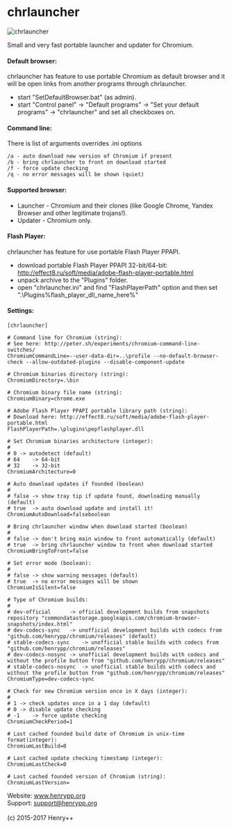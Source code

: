 # chrlauncher

![chrlauncher](http://www.henrypp.org/images/chrlauncher.jpg)

Small and very fast portable launcher and updater for Chromium.

#### Default browser:
chrlauncher has feature to use portable Chromium as default browser and it will be open links from another programs through chrlauncher.
- start "SetDefaultBrowser.bat" (as admin).
- start "Control panel" -> "Default programs" -> "Set your default programs" -> "chrlauncher" and set all checkboxes on.

#### Command line:
There is list of arguments overrides .ini options
```
/a - auto download new version of Chromium if present
/b - bring chrlauncher to front on download started
/f - force update checking
/q - no error messages will be shown (quiet)
```
#### Supported browser:
- Launcher - Chromium and their clones (like Google Chrome, Yandex Browser and other legitimate trojans!).
- Updater - Chromium only.

#### Flash Player:
chrlauncher has feature for use portable Flash Player PPAPI.
- download portable Flash Player PPAPI 32-bit/64-bit: http://effect8.ru/soft/media/adobe-flash-player-portable.html
- unpack archive to the "Plugins" folder.
- open "chrlauncher.ini" and find "FlashPlayerPath" option and then set ".\Plugins\%flash_player_dll_name_here%"

#### Settings:
~~~
[chrlauncher]

# Command line for Chromium (string):
# See here: http://peter.sh/experiments/chromium-command-line-switches/
ChromiumCommandLine=--user-data-dir=..\profile --no-default-browser-check --allow-outdated-plugins --disable-component-update

# Chromium binaries directory (string):
ChromiumDirectory=.\bin

# Chromium binary file name (string):
ChromiumBinary=chrome.exe

# Adobe Flash Player PPAPI portable library path (string):
# Download here: http://effect8.ru/soft/media/adobe-flash-player-portable.html
FlashPlayerPath=.\plugins\pepflashplayer.dll

# Set Chromium binaries architecture (integer):
#
# 0	-> autodetect (default)
# 64	-> 64-bit
# 32	-> 32-bit
ChromiumArchitecture=0

# Auto download updates if founded (boolean)
#
# false	-> show tray tip if update found, downloading manually (default)
# true	-> auto download update and install it!
ChromiumAutoDownload=falseboolean

# Bring chrlauncher window when download started (boolean)
#
# false	-> don't bring main window to front automatically (default)
# true	-> bring chrlauncher window to front when download started
ChromiumBringToFront=false

# Set error mode (boolean):
#
# false	-> show warning messages (default)
# true	-> no error messages will be shown
ChromiumIsSilent=false

# Type of Chromium builds:
#
# dev-official		-> official development builds from snapshots repository "commondatastorage.googleapis.com/chromium-browser-snapshots/index.html"
# dev-codecs-sync	-> unofficial development builds with codecs from "github.com/henrypp/chromium/releases" (default)
# stable-codecs-sync	-> unofficial stable builds with codecs from "github.com/henrypp/chromium/releases"
# dev-codecs-nosync	-> unofficial development builds with codecs and without the profile button from "github.com/henrypp/chromium/releases"
# stable-codecs-nosync	-> unofficial stable builds with codecs and without the profile button from "github.com/henrypp/chromium/releases"
ChromiumType=dev-codecs-sync

# Check for new Chromium version once in X days (integer):
#
# 1	-> check updates once in a 1 day (default)
# 0	-> disable update checking
# -1	-> force update checking
ChromiumCheckPeriod=1

# Last cached founded build date of Chromium in unix-time format(integer):
ChromiumLastBuild=0

# Last cached update checking timestamp (integer):
ChromiumLastCheck=0

# Last cached founded version of Chromium (string):
ChromiumLastVersion=
~~~
Website: www.henrypp.org<br />
Support: support@henrypp.org<br />
<br />
(c) 2015-2017 Henry++
